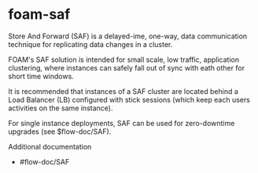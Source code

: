 # foam-saf
Store And Forward (SAF) is a delayed-ime, one-way, data communication technique for replicating data changes in a cluster.

FOAM's SAF solution is intended for small scale, low traffic, application clustering, where instances can safely fall out of sync with eath other for short time windows.

It is recommended that instances of a SAF cluster are located behind a Load Balancer (LB) configured with stick sessions (which keep each users activities on the same instance).

For single instance deployments, SAF can be used for zero-downtime upgrades (see $flow-doc/SAF).

Additional documentation
* #flow-doc/SAF
